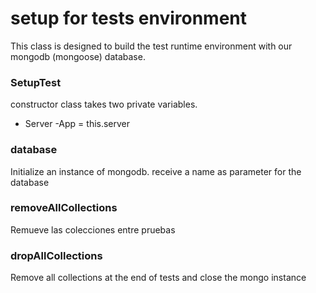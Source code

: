 # setup for tests environment
This class is designed to build the test runtime environment with our mongodb (mongoose) database.

### SetupTest
constructor class takes two private variables. 
- Server
-App = this.server

### database
Initialize an instance of mongodb. 
receive a name as parameter for the database

### removeAllCollections
Remueve las colecciones entre pruebas 

### dropAllCollections
Remove all collections at the end of tests and close the mongo instance